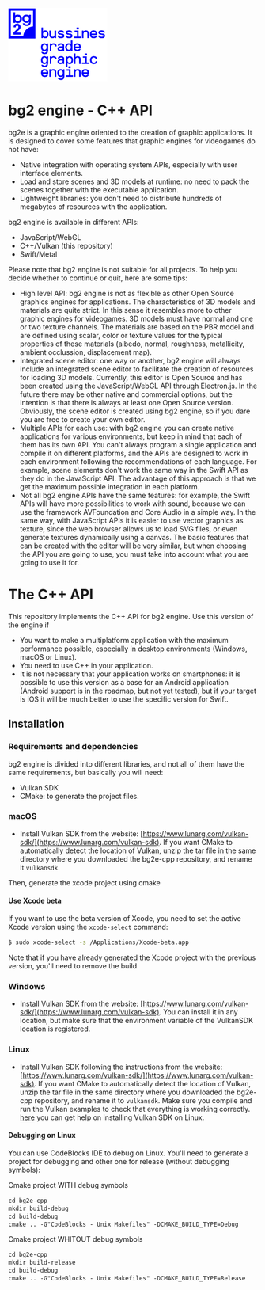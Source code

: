 
![logo](bg2-logo-web.png)

# bg2 engine - C++ API

bg2e is a graphic engine oriented to the creation of graphic applications. It is designed to cover some features that graphic engines for videogames do not have:

- Native integration with operating system APIs, especially with user interface elements.
- Load and store scenes and 3D models at runtime: no need to pack the scenes together with the executable application.
- Lightweight libraries: you don't need to distribute hundreds of megabytes of resources with the application.

bg2 engine is available in different APIs:

- JavaScript/WebGL
- C++/Vulkan (this repository)
- Swift/Metal

Please note that bg2 engine is not suitable for all projects. To help you decide whether to continue or quit, here are some tips:

- High level API: bg2 engine is not as flexible as other Open Source graphics engines for applications. The characteristics of 3D models and materials are quite strict. In this sense it resembles more to other graphic engines for videogames. 3D models must have normal and one or two texture channels. The materials are based on the PBR model and are defined using scalar, color or texture values for the typical properties of these materials (albedo, normal, roughness, metallicity, ambient occlussion, displacement map).
- Integrated scene editor: one way or another, bg2 engine will always include an integrated scene editor to facilitate the creation of resources for loading 3D models. Currently, this editor is Open Source and has been created using the JavaScript/WebGL API through Electron.js. In the future there may be other native and commercial options, but the intention is that there is always at least one Open Source version. Obviously, the scene editor is created using bg2 engine, so if you dare you are free to create your own editor.
- Multiple APIs for each use: with bg2 engine you can create native applications for various environments, but keep in mind that each of them has its own API. You can't always program a single application and compile it on different platforms, and the APIs are designed to work in each environment following the recommendations of each language. For example, scene elements don't work the same way in the Swift API as they do in the JavaScript API. The advantage of this approach is that we get the maximum possible integration in each platform.
- Not all bg2 engine APIs have the same features: for example, the Swift APIs will have more possibilities to work with sound, because we can use the framework AVFoundation and Core Audio in a simple way. In the same way, with JavaScript APIs it is easier to use vector graphics as texture, since the web browser allows us to load SVG files, or even generate textures dynamically using a canvas. The basic features that can be created with the editor will be very similar, but when choosing the API you are going to use, you must take into account what you are going to use it for.

# The C++ API

This repository implements the C++ API for bg2 engine. Use this version of the engine if

- You want to make a multiplatform application with the maximum performance possible, especially in desktop environments (Windows, macOS or Linux).
- You need to use C++ in your application.
- It is not necessary that your application works on smartphones: it is possible to use this version as a base for an Android application (Android support is in the roadmap, but not yet tested), but if your target is iOS it will be much better to use the specific version for Swift.

## Installation

### Requirements and dependencies

bg2 engine is divided into different libraries, and not all of them have the same requirements, but basically you will need:

- Vulkan SDK
- CMake: to generate the project files.

### macOS

- Install Vulkan SDK from the website: [https://www.lunarg.com/vulkan-sdk/](https://www.lunarg.com/vulkan-sdk). If you want CMake to automatically detect the location of Vulkan, unzip the tar file in the same directory where you downloaded the bg2e-cpp repository, and rename it `vulkansdk`.

Then, generate the xcode project using cmake

#### Use Xcode beta

If you want to use the beta version of Xcode, you need to set the active Xcode version using the `xcode-select` command:

```bash
$ sudo xcode-select -s /Applications/Xcode-beta.app
```

Note that if you have already generated the Xcode project with the previous version, you'll need to remove the build

### Windows

- Install Vulkan SDK from the website: [https://www.lunarg.com/vulkan-sdk/](https://www.lunarg.com/vulkan-sdk). You can install it in any location, but make sure that the environment variable of the VulkanSDK location is registered.

### Linux

- Install Vulkan SDK following the instructions from the website: [https://www.lunarg.com/vulkan-sdk/](https://www.lunarg.com/vulkan-sdk). If you want CMake to automatically detect the location of Vulkan, unzip the tar file in the same directory where you downloaded the bg2e-cpp repository, and rename it to `vulkansdk`. Make sure you compile and run the Vulkan examples to check that everything is working correctly. [here](https://vulkan-tutorial.com/Development_environment#page_Linux) you can get help on installing Vulkan SDK on Linux.


#### Debugging on Linux

You can use CodeBlocks IDE to debug on Linux. You'll need to generate a project for debugging and other one for release (without debugging symbols):

Cmake project WITH debug symbols

```
cd bg2e-cpp
mkdir build-debug
cd build-debug
cmake .. -G"CodeBlocks - Unix Makefiles" -DCMAKE_BUILD_TYPE=Debug
```

Cmake project WHITOUT debug symbols

```
cd bg2e-cpp
mkdir build-release
cd build-debug
cmake .. -G"CodeBlocks - Unix Makefiles" -DCMAKE_BUILD_TYPE=Release
```




